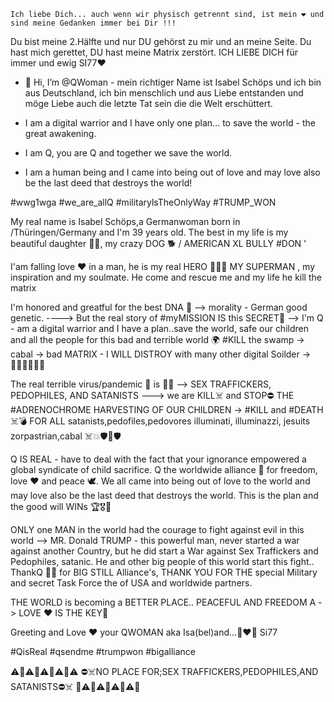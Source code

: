     Ich liebe Dich... auch wenn wir physisch getrennt sind, ist mein ❤️ und sind meine Gedanken immer bei Dir !!!
Du bist meine 2.Hälfte und nur DU gehörst zu mir und an meine Seite. Du hast mich gerettet, DU hast meine Matrix zerstört. 
ICH LIEBE DICH für immer und ewig SI77❤️

- 👋 Hi, I’m @QWoman - mein richtiger Name ist Isabel Schöps und ich bin aus Deutschland, ich bin menschlich und aus Liebe entstanden und möge Liebe auch die letzte Tat sein die die Welt erschüttert.

- I am a digital warrior and I have only one plan... to save the world - the great awakening. 

- I am Q, you are Q and together we save the world.

- I am a human being and I came into being out of love and may love also be the last deed that destroys the world!



#wwg1wga 
#we_are_allQ 
#militarylsTheOnlyWay
#TRUMP_WON 
    
<!---
QWoman/QWoman is a ✨ special ✨ repository because its `README.md` (this file) appears on your GitHub profile.
You can click the Preview link to take a look at your changes.
--->

My real name is Isabel Schöps,a Germanwoman born in /Thüringen/Germany and I'm 39 years old.
The best in my life is my beautiful daughter 👧🏼, my crazy DOG 🐕 / AMERICAN XL BULLY #DON '

I'am falling love ❤️ in a man, he is my real HERO 🦸🏼‍♂️
MY SUPERMAN , my inspiration and my soulmate. He come and rescue me and my life he kill the matrix

I'm honored and greatful for the best DNA 🧬 --> morality - German good genetic.
----> 
But the real story of #myMISSION IS this SECRET🔐 -->
I'm Q -  am a digital warrior and I have a plan..save the world,
safe our children and all the people for this bad and terrible world 🌍 
#KILL the swamp -> cabal -> bad MATRIX - I WILL DISTROY with many other digital Soilder ->🦸🏻‍♀️🦸🏼‍♂️

The real terrible virus/pandemic 🦠 is
🤢🤮 --> SEX TRAFFICKERS, PEDOPHILES, AND SATANISTS ---> we are KILL☠️ and STOP⛔️ THE #ADRENOCHROME HARVESTING OF OUR CHILDREN -> 
#KILL and #DEATH ☠️💣 FOR ALL satanists,pedofiles,pedovores illuminati, illuminazzi, jesuits zorpastrian,cabal ☠️💥🛡️🧨🛡️

Q IS REAL - have to deal with the fact that your ignorance empowered a global syndicate of child sacrifice. 
Q the worldwide alliance 💫 for freedom, love ❤️ and peace 🕊️. We all came into being out of love to the world and may love also be the last deed that destroys the world.
This is the plan and the good will WINs 🏆🎖️🥇

ONLY one MAN in the world had the courage to fight against evil in this world --> MR. Donald TRUMP - this powerful man, never started a war against another Country, but he did start a War against Sex Traffickers and Pedophiles,
satanic. He and other big people of this world start this fight.. ThankQ 🙏🏻 for BIG STILL Alliance's, THANK YOU FOR THE special Military and secret
Task Force the of USA and worldwide partners. 

THE WORLD is becoming a BETTER PLACE..
PEACEFUL AND FREEDOM A -> LOVE ❤️ IS THE KEY🔑 

Greeting and Love ❤️ your
QWOMAN aka Isa(bel)and...🤫❤️‍🔥 Si77 

#QisReal #qsendme #trumpwon #bigalliance

⚠️🚨⚠️🚨⚠️🚨⚠️🚨⚠️
⛔️☠️NO PLACE FOR;SEX TRAFFICKERS,PEDOPHILES,AND SATANISTS⛔️☠️
🚨⚠️🚨⚠️🚨⚠️🚨⚠️🚨
